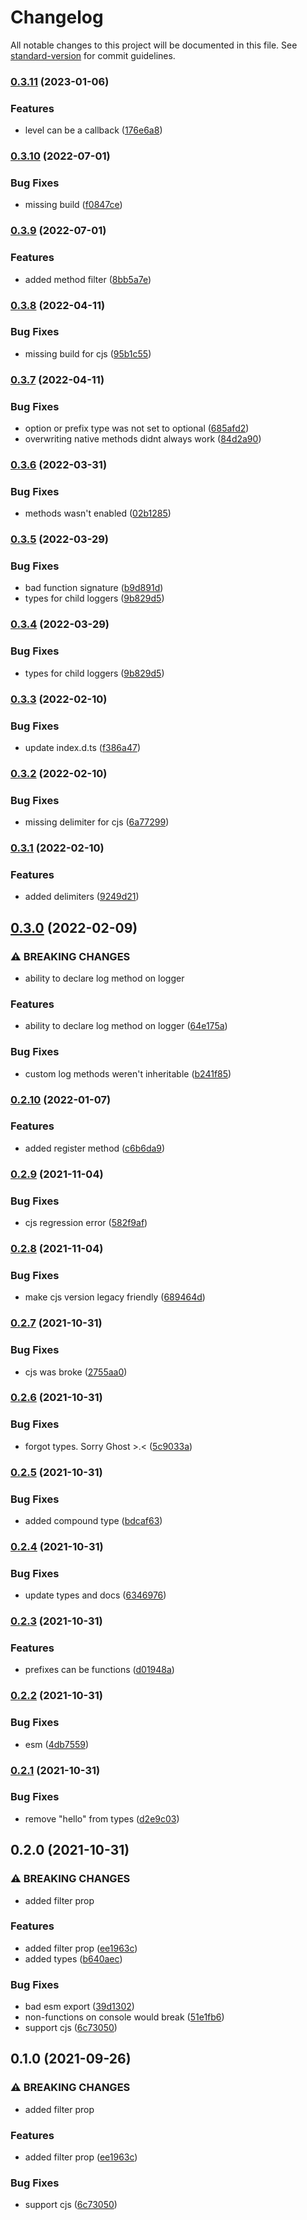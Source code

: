# Changelog

All notable changes to this project will be documented in this file. See [standard-version](https://github.com/conventional-changelog/standard-version) for commit guidelines.

### [0.3.11](https://github.com/jakobrosenberg/consolite/compare/v0.3.10...v0.3.11) (2023-01-06)


### Features

* level can be a callback ([176e6a8](https://github.com/jakobrosenberg/consolite/commit/176e6a8c7b805bf2adb347698a8a7d573d10e612))

### [0.3.10](https://github.com/jakobrosenberg/consolite/compare/v0.3.9...v0.3.10) (2022-07-01)


### Bug Fixes

* missing build ([f0847ce](https://github.com/jakobrosenberg/consolite/commit/f0847ce593e40bba7125cb8a97246f89cb8c3e44))

### [0.3.9](https://github.com/jakobrosenberg/consolite/compare/v0.3.8...v0.3.9) (2022-07-01)


### Features

* added method filter ([8bb5a7e](https://github.com/jakobrosenberg/consolite/commit/8bb5a7edadeed59a8dcd2df33eb0780dcf88803a))

### [0.3.8](https://github.com/jakobrosenberg/consolite/compare/v0.3.7...v0.3.8) (2022-04-11)


### Bug Fixes

* missing build for cjs ([95b1c55](https://github.com/jakobrosenberg/consolite/commit/95b1c55f1ff7c9acf3d64ebb035e5beea10382aa))

### [0.3.7](https://github.com/jakobrosenberg/consolite/compare/v0.3.6...v0.3.7) (2022-04-11)


### Bug Fixes

* option or prefix type was not set to optional ([685afd2](https://github.com/jakobrosenberg/consolite/commit/685afd2f79bc8487001ba64525b2e48fa03c5f2e))
* overwriting native methods didnt always work ([84d2a90](https://github.com/jakobrosenberg/consolite/commit/84d2a90e2ecd4943e15b8baac2c3e74732282f34))

### [0.3.6](https://github.com/jakobrosenberg/consolite/compare/v0.3.5...v0.3.6) (2022-03-31)


### Bug Fixes

* methods wasn't enabled ([02b1285](https://github.com/jakobrosenberg/consolite/commit/02b1285d7672b857c956d4a7cfe7c1fb7b2fadc8))

### [0.3.5](https://github.com/jakobrosenberg/consolite/compare/v0.3.3...v0.3.5) (2022-03-29)


### Bug Fixes

* bad function signature ([b9d891d](https://github.com/jakobrosenberg/consolite/commit/b9d891d20f19a70e3713f5265cd11c450e0bb348))
* types for child loggers ([9b829d5](https://github.com/jakobrosenberg/consolite/commit/9b829d540333751f03fa89c320327440444fcdb2))

### [0.3.4](https://github.com/jakobrosenberg/consolite/compare/v0.3.3...v0.3.4) (2022-03-29)


### Bug Fixes

* types for child loggers ([9b829d5](https://github.com/jakobrosenberg/consolite/commit/9b829d540333751f03fa89c320327440444fcdb2))

### [0.3.3](https://github.com/jakobrosenberg/consolite/compare/v0.3.2...v0.3.3) (2022-02-10)


### Bug Fixes

* update index.d.ts ([f386a47](https://github.com/jakobrosenberg/consolite/commit/f386a473f10c90c3515891d2ea1fd2e3aead8a06))

### [0.3.2](https://github.com/jakobrosenberg/consolite/compare/v0.3.1...v0.3.2) (2022-02-10)


### Bug Fixes

* missing delimiter for cjs ([6a77299](https://github.com/jakobrosenberg/consolite/commit/6a77299ed413587f2eb1596ee6329951ba57b972))

### [0.3.1](https://github.com/jakobrosenberg/consolite/compare/v0.3.0...v0.3.1) (2022-02-10)


### Features

* added delimiters ([9249d21](https://github.com/jakobrosenberg/consolite/commit/9249d2157b274262bf95cda19a1eb2a1f01934cb))

## [0.3.0](https://github.com/jakobrosenberg/consolite/compare/v0.2.10...v0.3.0) (2022-02-09)


### ⚠ BREAKING CHANGES

* ability to declare log method on logger

### Features

* ability to declare log method on logger ([64e175a](https://github.com/jakobrosenberg/consolite/commit/64e175a707a12d1e11305ec6d8e549ed94ceb5fe))


### Bug Fixes

* custom log methods weren't inheritable ([b241f85](https://github.com/jakobrosenberg/consolite/commit/b241f856632b0be8568f58efe2f84f1ec047e5e8))

### [0.2.10](https://github.com/jakobrosenberg/consolite/compare/v0.2.9...v0.2.10) (2022-01-07)


### Features

* added register method ([c6b6da9](https://github.com/jakobrosenberg/consolite/commit/c6b6da920c124e89b8fafb628bcaa5fd86e2474c))

### [0.2.9](https://github.com/jakobrosenberg/consolite/compare/v0.2.8...v0.2.9) (2021-11-04)


### Bug Fixes

* cjs regression error ([582f9af](https://github.com/jakobrosenberg/consolite/commit/582f9aff809433fb970a3f737bba5eefd3546853))

### [0.2.8](https://github.com/jakobrosenberg/consolite/compare/v0.2.7...v0.2.8) (2021-11-04)


### Bug Fixes

* make cjs version legacy friendly ([689464d](https://github.com/jakobrosenberg/consolite/commit/689464db673fe62d830048f46af853085fcf584b))

### [0.2.7](https://github.com/jakobrosenberg/consolite/compare/v0.2.6...v0.2.7) (2021-10-31)


### Bug Fixes

* cjs was broke ([2755aa0](https://github.com/jakobrosenberg/consolite/commit/2755aa0a1a4d63f48d8304203d9cc5febdb13206))

### [0.2.6](https://github.com/jakobrosenberg/consolite/compare/v0.2.5...v0.2.6) (2021-10-31)


### Bug Fixes

* forgot types. Sorry Ghost >.< ([5c9033a](https://github.com/jakobrosenberg/consolite/commit/5c9033a21856902944f38ff6ae605320c21a9a1f))

### [0.2.5](https://github.com/jakobrosenberg/consolite/compare/v0.2.4...v0.2.5) (2021-10-31)


### Bug Fixes

* added compound type ([bdcaf63](https://github.com/jakobrosenberg/consolite/commit/bdcaf63afca3c6861d413749c6d951d0feb735b8))

### [0.2.4](https://github.com/jakobrosenberg/consolite/compare/v0.2.3...v0.2.4) (2021-10-31)


### Bug Fixes

* update types and docs ([6346976](https://github.com/jakobrosenberg/consolite/commit/634697645900e0c8430384b3a08fed9eb85ad7b6))

### [0.2.3](https://github.com/jakobrosenberg/consolite/compare/v0.2.2...v0.2.3) (2021-10-31)


### Features

* prefixes can be functions ([d01948a](https://github.com/jakobrosenberg/consolite/commit/d01948acdb86a44fa7d6348b4faf87bc378eae3b))

### [0.2.2](https://github.com/jakobrosenberg/consolite/compare/v0.2.1...v0.2.2) (2021-10-31)


### Bug Fixes

* esm ([4db7559](https://github.com/jakobrosenberg/consolite/commit/4db7559213b9f31b0382c1b31b2f881d66e1361c))

### [0.2.1](https://github.com/jakobrosenberg/consolite/compare/v0.2.0...v0.2.1) (2021-10-31)


### Bug Fixes

* remove "hello" from types ([d2e9c03](https://github.com/jakobrosenberg/consolite/commit/d2e9c035b1af03d8b73276169d3458cc12adfc66))

## 0.2.0 (2021-10-31)


### ⚠ BREAKING CHANGES

* added filter prop

### Features

* added filter prop ([ee1963c](https://github.com/jakobrosenberg/consolite/commit/ee1963cdd2518b21c31c4dc2974f06559214e6bd))
* added types ([b640aec](https://github.com/jakobrosenberg/consolite/commit/b640aece74c891de24e04dbbccb78924af97a214))


### Bug Fixes

* bad esm export ([39d1302](https://github.com/jakobrosenberg/consolite/commit/39d1302d13c5a319f5d95f8df60db781c500dd00))
* non-functions on console would break ([51e1fb6](https://github.com/jakobrosenberg/consolite/commit/51e1fb67cd459066b00c959e4e5e1b20066742ee))
* support cjs ([6c73050](https://github.com/jakobrosenberg/consolite/commit/6c73050d6f02f95d0e0e33effb8987881b28421a))

## 0.1.0 (2021-09-26)


### ⚠ BREAKING CHANGES

* added filter prop

### Features

* added filter prop ([ee1963c](https://github.com/jakobrosenberg/consolite/commit/ee1963cdd2518b21c31c4dc2974f06559214e6bd))


### Bug Fixes

* support cjs ([6c73050](https://github.com/jakobrosenberg/consolite/commit/6c73050d6f02f95d0e0e33effb8987881b28421a))
